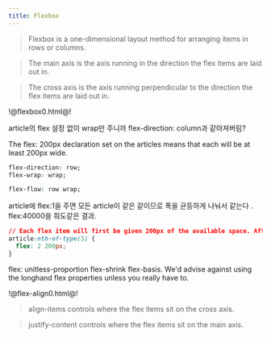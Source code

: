 ```yaml
---
title: Flexbox
---
```


> Flexbox is a one-dimensional layout method for arranging items in rows or columns.

> The main axis is the axis running in the direction the flex items are laid out in.

> The cross axis is the axis running perpendicular to the direction the flex items are laid out in.

!@flexbox0.html@!

article의 flex 설정 없이 wrap만 주니까 flex-direction: column과 같아져버림?

The flex: 200px declaration set on the articles means that each will be at least 200px wide.

```css
flex-direction: row;
flex-wrap: wrap;

flex-flow: row wrap;
```

article에 flex:1을 주면 모든 article이 같은 같이므로 폭을 균등하게 나눠서 같는다 . flex:40000을 줘도같은 결과.

```css
// Each flex item will first be given 200px of the available space. After that, the rest of the available space will be shared according to the proportion units.
article:nth-of-type(3) {
  flex: 2 200px;
}
```

flex: unitless-proportion flex-shrink flex-basis. We'd advise against using the longhand flex properties unless you really have to.

!@flex-align0.html@!

> align-items controls where the flex items sit on the cross axis.

> justify-content controls where the flex items sit on the main axis.
